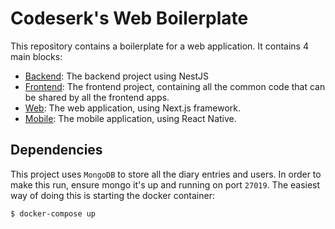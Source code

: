 # Codeserk's Web Boilerplate

This repository contains a boilerplate for a web application.
It contains 4 main blocks:

* [Backend](./backend): The backend project using NestJS
* [Frontend](./frontend): The frontend project, containing all the common code that can be shared by all the frontend apps.
* [Web](./web): The web application, using Next.js framework.
* [Mobile](./mobile): The mobile application, using React Native.

## Dependencies

This project uses `MongoDB` to store all the diary entries and users. In order to make this run, ensure mongo it's up and running on port `27019`. The easiest way of doing this is starting the docker container:

```bash
$ docker-compose up
```
